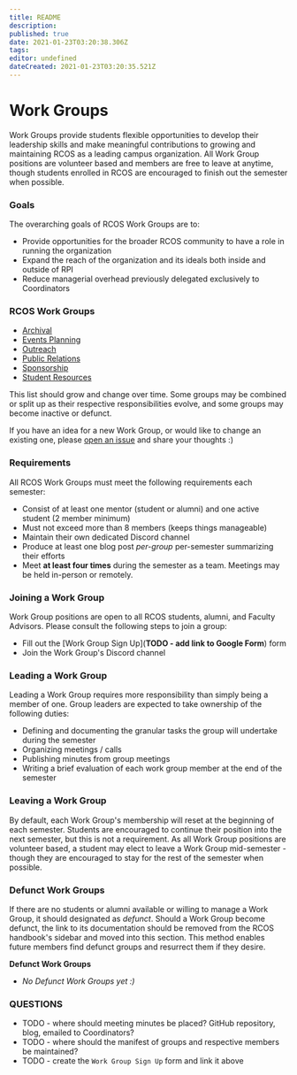 ```yaml
---
title: README
description: 
published: true
date: 2021-01-23T03:20:38.306Z
tags: 
editor: undefined
dateCreated: 2021-01-23T03:20:35.521Z
---
```


# Work Groups

Work Groups provide students flexible opportunities to develop their leadership skills and make meaningful contributions to growing and maintaining RCOS as a leading campus organization. All Work Group positions are volunteer based and members are free to leave at anytime, though students enrolled in RCOS are encouraged to finish out the semester when possible.

### Goals
The overarching goals of RCOS Work Groups are to:
- Provide opportunities for the broader RCOS community to have a role in running the organization
- Expand the reach of the organization and its ideals both inside and outside of RPI
- Reduce managerial overhead previously delegated exclusively to Coordinators

### RCOS Work Groups
- [Archival](/work_groups/archival.md)
- [Events Planning](/work_groups/events_planning.md)
- [Outreach](/work_groups/outreach.md)
- [Public Relations](/work_groups/public_relations.md)
- [Sponsorship](/work_groups/sponsorship.md)
- [Student Resources](/work_groups/student_resources.md)

This list should grow and change over time. Some groups may be combined or split up as their respective responsibilities evolve, and some groups may become inactive or defunct.

If you have an idea for a new Work Group, or would like to change an existing one, please [open an issue](https://github.com/rcos/handbook/issues/new) and share your thoughts :)

### Requirements
All RCOS Work Groups must meet the following requirements each semester:
- Consist of at least one mentor (student or alumni) and one active student (2 member minimum)
- Must not exceed more than 8 members (keeps things manageable)
- Maintain their own dedicated Discord channel
- Produce at least one blog post  _per-group_ per-semester summarizing their efforts
- Meet **at least four times** during the semester as a team. Meetings may be held in-person or remotely.

### Joining a Work Group
Work Group positions are open to all RCOS students, alumni, and Faculty Advisors. Please consult the following steps to join a group:
- Fill out the [Work Group Sign Up](__TODO - add link to Google Form__) form
- Join the Work Group's Discord channel

### Leading a Work Group
Leading a Work Group requires more responsibility than simply being a member of one. Group leaders are expected to take ownership of the following duties:
- Defining and documenting the granular tasks the group will undertake during the semester
- Organizing meetings / calls
- Publishing minutes from group meetings
- Writing a brief evaluation of each work group member at the end of the semester

### Leaving a Work Group
By default, each Work Group's membership will reset at the beginning of each semester. Students are encouraged to continue their position into the next semester, but this is not a requirement. As all Work Group positions are volunteer based, a student may elect to leave a Work Group mid-semester - though they are encouraged to stay for the rest of the semester when possible.

### Defunct Work Groups
If there are no students or alumni available or willing to manage a Work Group, it should designated as _defunct_. Should a Work Group become defunct, the link to its documentation should be removed from the RCOS handbook's sidebar and moved into this section. This method enables future members find defunct groups and resurrect them if they desire.

**Defunct Work Groups**
- _No Defunct Work Groups yet :)_

### QUESTIONS
- TODO - where should meeting minutes be placed? GitHub repository, blog, emailed to Coordinators?
- TODO - where should the manifest of groups and respective members be maintained?
- TODO - create the `Work Group Sign Up` form and link it above
